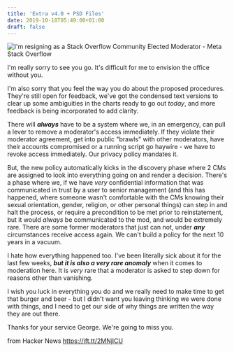 ```yaml
---
title: 'Extra v4.0 + PSD Files'
date: 2019-10-18T05:49:00+01:00
draft: false
---
```


![](https://meta.stackoverflow.com/content/Sites/stackoverflowmeta/img/apple-touch-icon@2.png?v=6de7587d1583 "I'm resigning as a Stack Overflow Community Elected Moderator - Meta Stack Overflow")  

I'm really sorry to see you go. It's difficult for me to envision the office without you.

I'm also sorry that you feel the way you do about the proposed procedures. They're still open for feedback, we've got the condensed text versions to clear up some ambiguities in the charts ready to go out _today_, and more feedback is being incorporated to add clarity.

There will **_always_** have to be a system where we, in an emergency, can pull a lever to remove a moderator's access immediately. If they violate their moderator agreement, get into public "brawls" with other moderators, have their accounts compromised or a running script go haywire - we have to revoke access immediately. Our privacy policy mandates it.

But, the new policy automatically kicks in the discovery phase where 2 CMs are assigned to look into everything going on and render a decision. There's a phase where we, if we have _very_ confidential information that was communicated in trust by a user to senior management (and this has happened, where someone wasn't comfortable with the CMs knowing their sexual orientation, gender, religion, or other personal things) can step in and halt the process, or require a precondition to be met prior to reinstatement, but it would _always_ be communicated to the mod, and would be extremely rare. There are some former moderators that just can not, under **_any_** circumstances receive access again. We can't build a policy for the next 10 years in a vacuum.

I hate how everything happened too. I've been literally sick about it for the last few weeks, **_but it is also a very rare anomaly_** when it comes to moderation here. It is _very_ rare that a moderator is asked to step down for reasons other than vanishing.

I wish you luck in everything you do and we really need to make time to get that burger and beer - but I didn't want you leaving thinking we were done with things, and I need to get our side of why things are written the way they are out there.

Thanks for your service George. We're going to miss you.

  
  
from Hacker News https://ift.tt/2MNjlCU